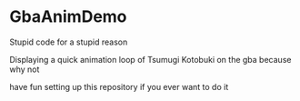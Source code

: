 # GbaAnimDemo
Stupid code for a stupid reason

Displaying a quick animation loop of Tsumugi Kotobuki on the gba because why not

have fun setting up this repository if you ever want to do it
